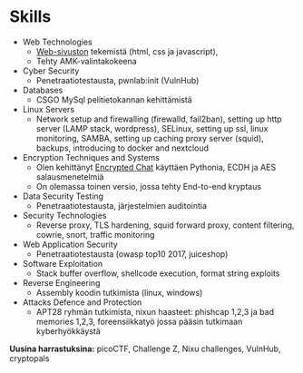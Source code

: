 # Skills
* Web Technologies
  * [Web-sivuston](https://student.labranet.jamk.fi/~M9824/) tekemistä (html, css ja javascript),
  * Tehty AMK-valintakokeena
* Cyber Security
  * Penetraatiotestausta, pwnlab:init (VulnHub)
* Databases
  * CSGO MySql pelitietokannan kehittämistä
* Linux Servers
  * Network setup and firewalling (firewalld, fail2ban), setting up http server (LAMP stack, wordpress), SELinux, setting up ssl, linux monitoring, SAMBA, setting up caching proxy server (squid), backups, introducing to docker and nextcloud
* Encryption Techniques and Systems
  * Olen kehittänyt [Encrypted Chat](https://github.com/DividedByInfinity/encrypted_chat) käyttäen Pythonia, ECDH ja AES salausmenetelmiä
  * On olemassa toinen versio, jossa tehty End-to-end kryptaus
* Data Security Testing
  * Penetraatiotestausta, järjestelmien auditointia
* Security Technologies
  * Reverse proxy, TLS hardening, squid forward proxy, content filtering, cowrie, snort, traffic monitoring
* Web Application Security
  * Penetraatiotestausta (owasp top10 2017, juiceshop)
* Software Exploitation
  * Stack buffer overflow, shellcode execution, format string exploits
* Reverse Engineering
  * Assembly koodin tutkimista (linux, windows)
* Attacks Defence and Protection
  * APT28 ryhmän tutkimista, nixun haasteet: phishcap 1,2,3 ja bad memories 1,2,3, foreensiikkatyö jossa pääsin tutkimaan kyberhyökkäystä

__Uusina harrastuksina:__ picoCTF, Challenge Z, Nixu challenges, VulnHub, cryptopals

